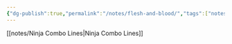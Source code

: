 ```yaml
---
{"dg-publish":true,"permalink":"/notes/flesh-and-blood/","tags":["notes"]}
---
```



[[notes/Ninja Combo Lines\|Ninja Combo Lines]]
